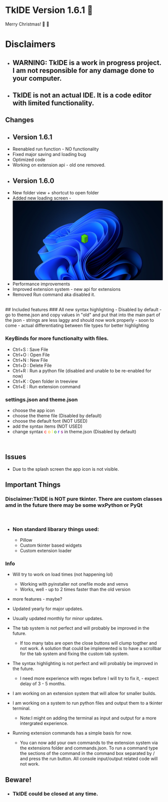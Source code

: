 # TkIDE  Version 1.6.1 :tada:
Merry Christmas! :christmas_tree: :tada:
# Disclaimers
- ## WARNING: TkIDE is a work in progress project. I am not responsible for any damage done to your computer.

- ## TkIDE is not an actual IDE. It is a code editor with limited functionality.



## Changes
- ## Version 1.6.1
- Reenabled run function - NO functionality
- Fixed major saving and loading bug
- Optimized code
- Working on extension api - old one removed.
- ## Version 1.6.0
- New folder view + shortcut to open folder
- Added new loading screen - ![Loading Screen](assets/LoadingEx.jpg)
- Performance improvements
- Improved extension system - new api for extensions
- Removed Run command aka disabled it.
<br>
## Included features
### All new syntax highlighting 
- Disabled by default - go to theme.json and copy values in "old" and put that into the main part of the json
- strings are less laggy and should now work properly
- soon to come - actual differentiating between file types for better highlighting

### KeyBinds for more functionalty with files.
- Ctrl+S : Save File 
- Ctrl+O : Open File
- Ctrl+N : New File
- Ctrl+D : Delete File
- Ctrl+R : Run a python file (disabled and unable to be re-enabled for now)
- Ctrl+K : Open folder in treeview
- Ctrl+E : Run extension command
### settings.json and theme.json
- choose the app icon
- choose the theme file (Disabled by default)
- choose the default font (NOT USED)
- add the syntax items (NOT USED)
- change syntax
<span style="color:red">c</span>
<span style="color:orange">o</span>
<span style="color:yellow">l</span> 
<span style="color:green">o</span>
<span style="color:blue">r</span>
<span style="color:purple">s</span>
in theme.json (Disabled by default)

<br>

## Issues
- Due to the splash screen the app icon is not visible.

## Important Things

### Disclaimer:TkIDE is <b><b>NOT</b></b> pure tkinter. There are custom classes amd in the future there may be some wxPython or PyQt
<br>

- ### Non standard libarary things used:
  - Pillow
  - Custom tkinter based widgets
  - Custom extension loader
  

### Info

- Will try to work on load times (not happening lol)
    - Working with pyinstaller not onefile mode and venvs
    - Works, well - up to 2 times faster than the old version
- more features - maybe?
- Updated yearly for major updates.
- Usually updated monthly for minor updates.

- The tab system is not perfect and will probably be improved in the future.

    - If too many tabs are open the close buttons will clump togther and not work. A solution that could be implemented is to have a scrollbar for the tab system and fixing the custom tab system.

- The syntax highlighting is not perfect and will probably be improved in the future.

    - I need more experience with regex before I will try to fix it, - expect delay of 3 - 5 months.

- I am working on an extension system that will allow for smaller builds.

- I am working on a system to run python files and output them to a tkinter terminal.

  - Note:I might  on adding the terminal as input and output for a more intergrated experience.

- Running extension commands has a simple basis for now.
  - You can now add your own commands to the extension system via the extensions folder and commands.json. To run a command type the sections of the command in the command box separated by / and press the run button. All console input/output related code will not work.



## **Beware!**
- ### **TkIDE** could be closed at any time.